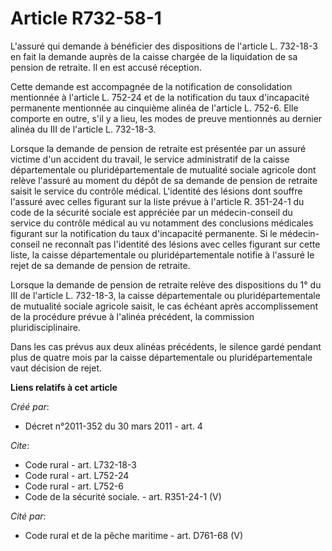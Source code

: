 # Article R732-58-1

L'assuré qui demande à bénéficier des dispositions de l'article L. 732-18-3 en fait la demande auprès de la caisse chargée de
la liquidation de sa pension de retraite. Il en est accusé réception. 

Cette demande est accompagnée de la notification de consolidation mentionnée à l'article L. 752-24 et de la notification du
taux d'incapacité permanente mentionnée au cinquième alinéa de l'article L. 752-6. Elle comporte en outre, s'il y a lieu, les
modes de preuve mentionnés au dernier alinéa du III de l'article L. 732-18-3. 

Lorsque la demande de pension de retraite est présentée par un assuré victime d'un accident du travail, le service
administratif de la caisse départementale ou pluridépartementale de mutualité sociale agricole dont relève l'assuré au moment
du dépôt de sa demande de pension de retraite saisit le service du contrôle médical. L'identité des lésions dont souffre
l'assuré avec celles figurant sur la liste prévue à l'article R. 351-24-1 du code de la sécurité sociale est appréciée par un
médecin-conseil du service du contrôle médical au vu notamment des conclusions médicales figurant sur la notification du taux
d'incapacité permanente. Si le médecin-conseil ne reconnaît pas l'identité des lésions avec celles figurant sur cette liste,
la caisse départementale ou pluridépartementale notifie à l'assuré le rejet de sa demande de pension de retraite. 

Lorsque la demande de pension de retraite relève des dispositions du 1° du III de l'article L. 732-18-3, la caisse
départementale ou pluridépartementale de mutualité sociale agricole saisit, le cas échéant après accomplissement de la
procédure prévue à l'alinéa précédent, la commission pluridisciplinaire. 

Dans les cas prévus aux deux alinéas précédents, le silence gardé pendant plus de quatre mois par la caisse départementale ou
pluridépartementale vaut décision de rejet.

**Liens relatifs à cet article**

_Créé par_:

  - Décret n°2011-352 du 30 mars 2011 - art. 4

_Cite_:

  - Code rural - art. L732-18-3
  - Code rural - art. L752-24
  - Code rural - art. L752-6
  - Code de la sécurité sociale. - art. R351-24-1 (V)

_Cité par_:

  - Code rural et de la pêche maritime - art. D761-68 (V)
